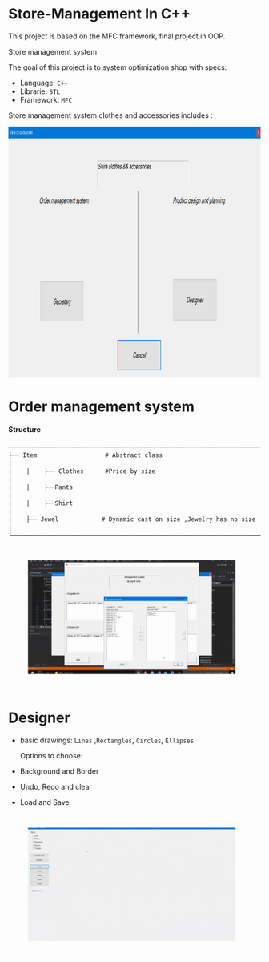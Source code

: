 # Store-Management In C++
This project is based on the MFC framework, final project in OOP.

Store management system

The goal of this project is to system optimization shop with specs:
* Language: `C++` 
* Librarie: `STL` 
* Framework: `MFC` 


Store management system clothes and accessories includes :
<p align="center">
  <img width="900" height="500" src="Store-Management.png" alt="Store-Management" />
</p>



# Order management system

#### Structure
    ────────────────────────────────────────────────────────────────────────────────────                                                                                  
    ├── Item                   # Abstract class                                        |
    |    |    ├── Clothes      #Price by size                                          |
    |    |    ├──Pants                                                                 |
    |    |    ├──Shirt                                                                 |
    |    ├── Jewel            # Dynamic cast on size ,Jewelry has no size              | 
    └──────────────────────────────────────────────────────────────────────────────────|

<p align="center">
  <img src="MovListBoxItem/MovListBoxItem.gif" alt="Order management system" />
</p>

 
# Designer


- basic drawings: `Lines` ,`Rectangles`, `Circles`, `Ellipses`. 

    Options to choose:

* Background and Border

* Undo, Redo and clear

* Load and Save

<p align="center">
  <img src="MyPaint/Designer.gif" alt="Designer" />
</p>
